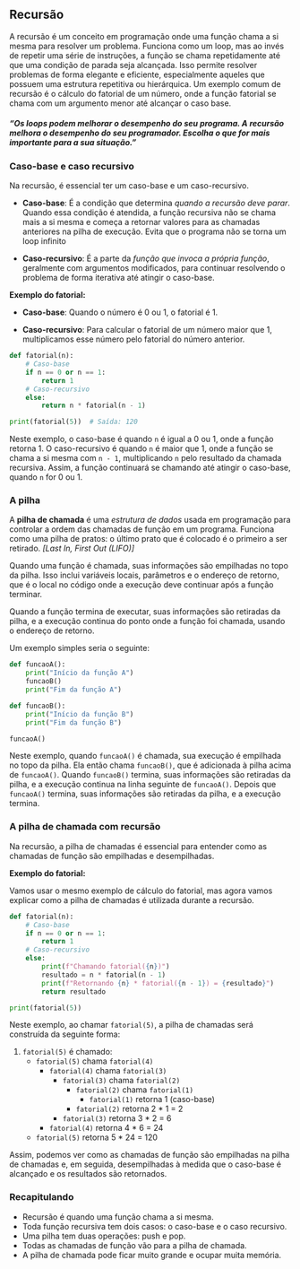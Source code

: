 ## Recursão
A recursão é um conceito em programação onde uma função chama a si mesma para resolver um problema. Funciona como um loop, mas ao invés de repetir uma série de instruções, a função se chama repetidamente até que uma condição de parada seja alcançada. Isso permite resolver problemas de forma elegante e eficiente, especialmente aqueles que possuem uma estrutura repetitiva ou hierárquica. Um exemplo comum de recursão é o cálculo do fatorial de um número, onde a função fatorial se chama com um argumento menor até alcançar o caso base.

##### “Os loops podem melhorar o desempenho do seu *programa*. A recursão melhora o desempenho do seu ***programador***. Escolha o que for mais importante para a sua situação.”

### Caso-base e caso recursivo
Na recursão, é essencial ter um caso-base e um caso-recursivo.

- **Caso-base**: É a condição que determina *quando a recursão deve parar*. Quando essa condição é atendida, a função recursiva não se chama mais a si mesma e começa a retornar valores para as chamadas anteriores na pilha de execução. Evita que o programa não se torna um loop infinito

- **Caso-recursivo**: É a parte da *função que invoca a própria função*, geralmente com argumentos modificados, para continuar resolvendo o problema de forma iterativa até atingir o caso-base.

**Exemplo do fatorial:**

- **Caso-base**: Quando o número é 0 ou 1, o fatorial é 1.

- **Caso-recursivo**: Para calcular o fatorial de um número maior que 1, multiplicamos esse número pelo fatorial do número anterior.

```python
def fatorial(n):
    # Caso-base
    if n == 0 or n == 1:
        return 1
    # Caso-recursivo
    else:
        return n * fatorial(n - 1)

print(fatorial(5))  # Saída: 120
```

Neste exemplo, o caso-base é quando `n` é igual a 0 ou 1, onde a função retorna 1. O caso-recursivo é quando `n` é maior que 1, onde a função se chama a si mesma com `n - 1`, multiplicando `n` pelo resultado da chamada recursiva. Assim, a função continuará se chamando até atingir o caso-base, quando `n` for 0 ou 1.

### A pilha

A **pilha de chamada** é uma *estrutura de dados* usada em programação para controlar a ordem das chamadas de função em um programa. Funciona como uma pilha de pratos: o último prato que é colocado é o primeiro a ser retirado. *[Last In, First Out (LIFO)]*

Quando uma função é chamada, suas informações são empilhadas no topo da pilha. Isso inclui variáveis locais, parâmetros e o endereço de retorno, que é o local no código onde a execução deve continuar após a função terminar.

Quando a função termina de executar, suas informações são retiradas da pilha, e a execução continua do ponto onde a função foi chamada, usando o endereço de retorno.

Um exemplo simples seria o seguinte:

```python
def funcaoA():
    print("Início da função A")
    funcaoB()
    print("Fim da função A")

def funcaoB():
    print("Início da função B")
    print("Fim da função B")

funcaoA()
```

Neste exemplo, quando `funcaoA()` é chamada, sua execução é empilhada no topo da pilha. Ela então chama `funcaoB()`, que é adicionada à pilha acima de `funcaoA()`. Quando `funcaoB()` termina, suas informações são retiradas da pilha, e a execução continua na linha seguinte de `funcaoA()`. Depois que `funcaoA()` termina, suas informações são retiradas da pilha, e a execução termina.

### A pilha de chamada com recursão

Na recursão, a pilha de chamadas é essencial para entender como as chamadas de função são empilhadas e desempilhadas.

**Exemplo do fatorial:**

Vamos usar o mesmo exemplo de cálculo do fatorial, mas agora vamos explicar como a pilha de chamadas é utilizada durante a recursão.

```python
def fatorial(n):
    # Caso-base
    if n == 0 or n == 1:
        return 1
    # Caso-recursivo
    else:
        print(f"Chamando fatorial({n})")
        resultado = n * fatorial(n - 1)
        print(f"Retornando {n} * fatorial({n - 1}) = {resultado}")
        return resultado

print(fatorial(5))
```

Neste exemplo, ao chamar `fatorial(5)`, a pilha de chamadas será construída da seguinte forma:

1. `fatorial(5)` é chamado:
   - `fatorial(5)` chama `fatorial(4)`
     - `fatorial(4)` chama `fatorial(3)`
       - `fatorial(3)` chama `fatorial(2)`
         - `fatorial(2)` chama `fatorial(1)`
           - `fatorial(1)` retorna 1 (caso-base)
         - `fatorial(2)` retorna 2 * 1 = 2
       - `fatorial(3)` retorna 3 * 2 = 6
     - `fatorial(4)` retorna 4 * 6 = 24
   - `fatorial(5)` retorna 5 * 24 = 120

Assim, podemos ver como as chamadas de função são empilhadas na pilha de chamadas e, em seguida, desempilhadas à medida que o caso-base é alcançado e os resultados são retornados.

### Recapitulando
- Recursão é quando uma função chama a si mesma.
- Toda função recursiva tem dois casos: o caso-base e o caso recursivo. 
- Uma pilha tem duas operações: push e pop.
- Todas as chamadas de função vão para a pilha de chamada. 
- A pilha de chamada pode ficar muito grande e ocupar muita memória.